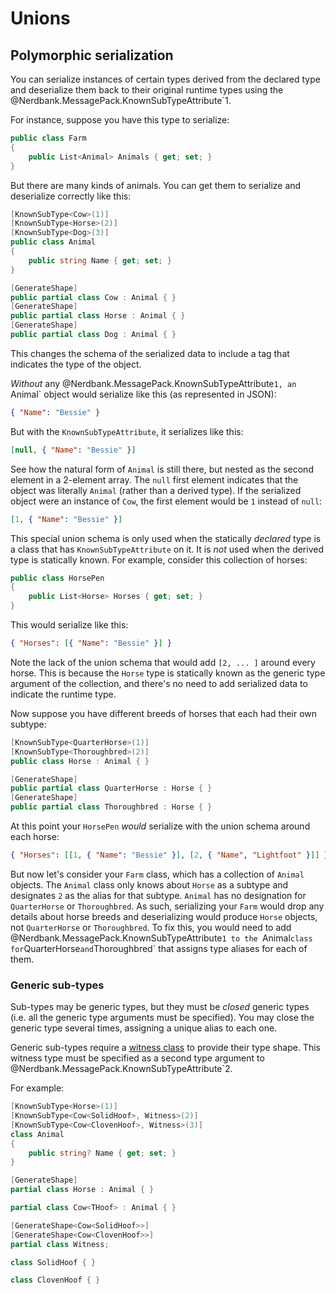 # Unions

## Polymorphic serialization

You can serialize instances of certain types derived from the declared type and deserialize them back to their original runtime types using the @Nerdbank.MessagePack.KnownSubTypeAttribute`1.

For instance, suppose you have this type to serialize:

```cs
public class Farm
{
    public List<Animal> Animals { get; set; }
}
```

But there are many kinds of animals.
You can get them to serialize and deserialize correctly like this:

```cs
[KnownSubType<Cow>(1)]
[KnownSubType<Horse>(2)]
[KnownSubType<Dog>(3)]
public class Animal
{
    public string Name { get; set; }
}

[GenerateShape]
public partial class Cow : Animal { }
[GenerateShape]
public partial class Horse : Animal { }
[GenerateShape]
public partial class Dog : Animal { }
```

This changes the schema of the serialized data to include a tag that indicates the type of the object.

*Without* any @Nerdbank.MessagePack.KnownSubTypeAttribute`1, an `Animal` object would serialize like this (as represented in JSON):

```json
{ "Name": "Bessie" }
```

But with the `KnownSubTypeAttribute`, it serializes like this:
```json
[null, { "Name": "Bessie" }]
```

See how the natural form of `Animal` is still there, but nested as the second element in a 2-element array.
The `null` first element indicates that the object was literally `Animal` (rather than a derived type).
If the serialized object were an instance of `Cow`, the first element would be `1` instead of `null`:

```json
[1, { "Name": "Bessie" }]
```

This special union schema is only used when the statically *declared* type is a class that has `KnownSubTypeAttribute` on it.
It is *not* used when the derived type is statically known. For example, consider this collection of horses:

```cs
public class HorsePen
{
    public List<Horse> Horses { get; set; }
}
```

This would serialize like this:

```json
{ "Horses": [{ "Name": "Bessie" }] }
```

Note the lack of the union schema that would add `[2, ... ]` around every horse.
This is because the `Horse` type is statically known as the generic type argument of the collection, and there's no need to add serialized data to indicate the runtime type.

Now suppose you have different breeds of horses that each had their own subtype:

```cs
[KnownSubType<QuarterHorse>(1)]
[KnownSubType<Thoroughbred>(2)]
public class Horse : Animal { }

[GenerateShape]
public partial class QuarterHorse : Horse { }
[GenerateShape]
public partial class Thoroughbred : Horse { }
```

At this point your `HorsePen` *would* serialize with the union schema around each horse:
```json
{ "Horses": [[1, { "Name": "Bessie" }], [2, { "Name", "Lightfoot" }]] }
```

But now let's consider your `Farm` class, which has a collection of `Animal` objects.
The `Animal` class only knows about `Horse` as a subtype and designates `2` as the alias for that subtype.
`Animal` has no designation for `QuarterHorse` or `Thoroughbred`.
As such, serializing your `Farm` would drop any details about horse breeds and deserializing would produce `Horse` objects, not `QuarterHorse` or `Thoroughbred`.
To fix this, you would need to add @Nerdbank.MessagePack.KnownSubTypeAttribute`1 to the `Animal` class for `QuarterHorse` and `Thoroughbred` that assigns type aliases for each of them.

### Generic sub-types

Sub-types may be generic types, but they must be *closed* generic types (i.e. all the generic type arguments must be specified).
You may close the generic type several times, assigning a unique alias to each one.

Generic sub-types require a [witness class](getting-started.md#witness-classes) to provide their type shape.
This witness type must be specified as a second type argument to @Nerdbank.MessagePack.KnownSubTypeAttribute`2.

For example:

```cs
[KnownSubType<Horse>(1)]
[KnownSubType<Cow<SolidHoof>, Witness>(2)]
[KnownSubType<Cow<ClovenHoof>, Witness>(3)]
class Animal
{
    public string? Name { get; set; }
}

[GenerateShape]
partial class Horse : Animal { }

partial class Cow<THoof> : Animal { }

[GenerateShape<Cow<SolidHoof>>]
[GenerateShape<Cow<ClovenHoof>>]
partial class Witness;

class SolidHoof { }

class ClovenHoof { }
```
